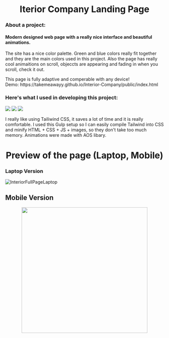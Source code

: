 <h1 align="center">
Iterior Company Landing Page
</h1>

### About a project:

#### Modern designed web page with a really nice interface and beautiful animations.
<p>The site has a nice color palette. Green and blue colors really fit together and they are the main colors used in this project.
Also the page has really cool animaitions on scroll, objeccts are appearing and fading in when you scroll, check it out.
</p>
This page is fully adaptive and comperable with any device! </br>
Demo: https://takemeawayy.github.io/Interior-Company/public/index.html 

### Here's what I used in developing this project:

![](https://img.shields.io/badge/Style-Tailwind-informational?style=flat)
![](https://img.shields.io/badge/Compile-Gulp-red?style=flat&logo=gulp)
![](https://img.shields.io/badge/Animation-AOS-blueviolet)

I really like using Tailiwind CSS, it saves a lot of time and it is really comfortable.
I used this Gulp setup so I can easily compile Tailwind into CSS and minify HTML + CSS + JS + images, so they don't take too much memory. 
Animations were made with AOS libary.

<h1 align="center">
Preview of the page (Laptop, Mobile)
</h1>

### Laptop Version

![InteriorFullPageLaptop](https://user-images.githubusercontent.com/106681495/192521194-1d4a37cf-e135-430e-a61b-c7d235d84d46.png)

## Mobile Version 

<p align="center">

<img width="400"  src="https://user-images.githubusercontent.com/106681495/192523485-5a415baa-4a33-4972-81e3-a6cd6e1f4638.png">
</p>


